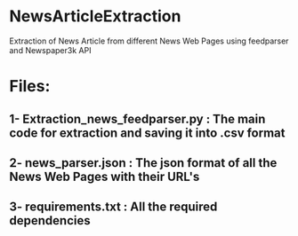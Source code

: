 # NewsArticleExtraction
Extraction of News Article from different News Web Pages using feedparser and Newspaper3k API

# Files:
## 1- Extraction_news_feedparser.py : The main code for extraction and saving it into .csv format 
## 2- news_parser.json : The json format of all the News Web Pages with their URL's
## 3- requirements.txt : All the required dependencies
